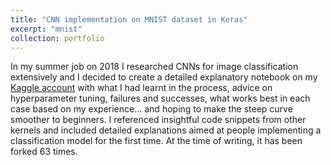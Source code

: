 ```yaml
---
title: "CNN implementation on MNIST dataset in Keras"
excerpt: "mnist"
collection: portfolio
---
```


In my summer job on 2018 I researched CNNs for image classification extensively and I decided to create a detailed explanatory notebook on my [Kaggle account](https://www.kaggle.com/anebzt/mnist-with-cnn-in-keras-detailed-explanation) with what I had learnt in the process, advice on hyperparameter tuning, failures and successes, what works best in each case based on my experience... and hoping to make the steep curve smoother to beginners. I referenced insightful code snippets from other kernels and included detailed explanations aimed at people implementing a classification model for the first time. At the time of writing, it has been forked 63 times. 

